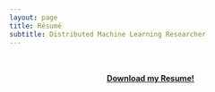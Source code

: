 ```yaml
---
layout: page
title: Résumé
subtitle: Distributed Machine Learning Researcher
---
```

<br>
<br>
<center><a href="{{ '/assets/SawanCV.pdf' | prepend: site.baseurl }}"><strong> Download my Resume! </strong></a> </center>
<br>
<script> document.getElementsByTagName('strong')[0].classList.add('glitch'); </script>
